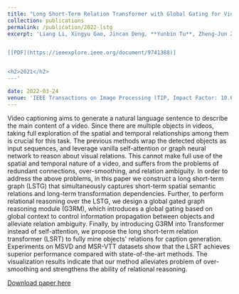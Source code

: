 ```yaml
---
title: "Long Short-Term Relation Transformer with Global Gating for Video Captioning"
collection: publications
permalink: /publication/2022-lstg
excerpt: 'Liang Li, Xingyu Gao, Jincan Deng, **Yunbin Tu**, Zheng-Jun Zha, Qingming Huang.


[[PDF](https://ieeexplore.ieee.org/document/9741388)]


<h2>2021</h2>
---'

date: 2022-03-24
venue: 'IEEE Transactions on Image Processing (TIP, Impact Factor: 10.6), 31: 2726-2738, March'
---
```


Video captioning aims to generate a natural language sentence to describe the main content of a video. Since there are multiple objects in videos, taking full exploration of the spatial and temporal relationships among them is  crucial for this task. The previous methods wrap the detected objects as input sequences, and leverage vanilla self-attention or graph neural network to reason about visual relations. This cannot make full use of the spatial and temporal nature of a video,  and suffers from the problems of redundant connections, over-smoothing, and relation ambiguity.  In order to address the above problems, in this paper we construct a long short-term graph (LSTG) that simultaneously captures short-term spatial semantic relations and long-term transformation dependencies. Further,  to perform relational reasoning over the LSTG, we design a global gated graph reasoning module (G3RM), which introduces a global gating based on global context to control information propagation between objects and alleviate relation ambiguity. Finally, by introducing G3RM into Transformer instead of self-attention, we propose the long short-term relation transformer (LSRT) to fully mine objects' relations for caption generation. Experiments on MSVD and MSR-VTT datasets show that the LSRT achieves superior performance compared with state-of-the-art methods. The visualization results indicate that our method alleviates problem of over-smoothing and strengthens the ability of relational reasoning.

[Download paper here](https://ieeexplore.ieee.org/document/9741388)
